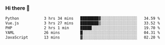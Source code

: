 ### Hi there 👋

<!--START_SECTION:waka-->

```txt
Python           3 hrs 34 mins   ████████▓░░░░░░░░░░░░░░░░   34.59 %
Vue.js           3 hrs 27 mins   ████████▒░░░░░░░░░░░░░░░░   33.52 %
PHP              2 hrs 1 min     █████░░░░░░░░░░░░░░░░░░░░   19.70 %
YAML             26 mins         █░░░░░░░░░░░░░░░░░░░░░░░░   04.31 %
JavaScript       13 mins         ▓░░░░░░░░░░░░░░░░░░░░░░░░   02.20 %
```

<!--END_SECTION:waka-->

<!--
**Jonas-VanHaeken/Jonas-VanHaeken** is a ✨ _special_ ✨ repository because its `README.md` (this file) appears on your GitHub profile.

Here are some ideas to get you started:

- 🔭 I’m currently working on ...
- 🌱 I’m currently learning ...
- 👯 I’m looking to collaborate on ...
- 🤔 I’m looking for help with ...
- 💬 Ask me about ...
- 📫 How to reach me: ...
- 😄 Pronouns: ...
- ⚡ Fun fact: ...
-->
